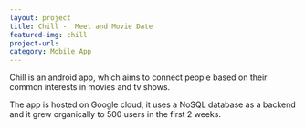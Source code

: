 ```yaml
---
layout: project
title: Chill -  Meet and Movie Date
featured-img: chill
project-url: 
category: Mobile App
---
```


Chill is an android app, which aims to connect people based on their common interests in movies and tv shows.

The app is hosted on Google cloud, it uses a NoSQL database as a backend and it grew organically to 500 users in the first 2 weeks.


